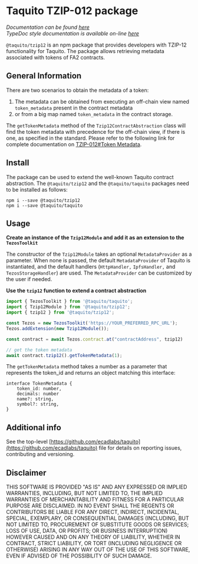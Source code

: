 # Taquito TZIP-012 package
*Documentation can be found [here](https://tezostaquito.io/docs/tzip12)*  
*TypeDoc style documentation is available on-line [here](https://tezostaquito.io/typedoc/modules/_taquito_tzip12.html)*

`@taquito/tzip12` is an npm package that provides developers with TZIP-12 functionality for Taquito. The package allows retrieving metadata associated with tokens of FA2 contracts.

## General Information

There are two scenarios to obtain the metadata of a token:
1. The metadata can be obtained from executing an off-chain view named `token_metadata` present in the contract metadata
2. or from a big map named `token_metadata` in the contract storage. 

The `getTokenMetadata` method of the `Tzip12ContractAbstraction` class will find the token metadata with precedence for the off-chain view, if there is one, as specified in the standard. Please refer to the following link for complete documentation on [TZIP-012#Token Metadata](https://gitlab.com/tezos/tzip/-/blob/master/proposals/tzip-12/tzip-12.md#token-metadata).

## Install

The package can be used to extend the well-known Taquito contract abstraction. The `@taquito/tzip12` and the `@taquito/taquito` packages need to be installed as follows:
```
npm i --save @taquito/tzip12
npm i --save @taquito/taquito
```

## Usage

**Create an instance of the `Tzip12Module` and add it as an extension to the `TezosToolkit`**

The constructor of the `Tzip12Module` takes an optional `MetadataProvider` as a parameter. When none is passed, the default `MetadataProvider` of Taquito is instantiated, and the default handlers (`HttpHandler,` `IpfsHandler,` and `TezosStorageHandler`) are used. The `MetadataProvider` can be customized by the user if needed.

**Use the `tzip12` function to extend a contract abstraction**

```ts
import { TezosToolkit } from '@taquito/taquito';
import { Tzip12Module } from '@taquito/tzip12';
import { tzip12 } from '@taquito/tzip12';

const Tezos = new TezosToolkit('https://YOUR_PREFERRED_RPC_URL');
Tezos.addExtension(new Tzip12Module());

const contract = await Tezos.contract.at("contractAddress", tzip12)

// get the token metadata
await contract.tzip12().getTokenMetadata(1);
```

The `getTokenMetadata` method takes a number as a parameter that represents the token_id and returns an object matching this interface:
```
interface TokenMetadata {
    token_id: number,
    decimals: number
    name?: string,
    symbol?: string,
}
```

## Additional info

See the top-level [https://github.com/ecadlabs/taquito](https://github.com/ecadlabs/taquito) file for details on reporting issues, contributing and versioning.

## Disclaimer

THIS SOFTWARE IS PROVIDED "AS IS" AND ANY EXPRESSED OR IMPLIED WARRANTIES, INCLUDING, BUT NOT LIMITED TO, THE IMPLIED WARRANTIES OF MERCHANTABILITY AND FITNESS FOR A PARTICULAR PURPOSE ARE DISCLAIMED. IN NO EVENT SHALL THE REGENTS OR CONTRIBUTORS BE LIABLE FOR ANY DIRECT, INDIRECT, INCIDENTAL, SPECIAL, EXEMPLARY, OR CONSEQUENTIAL DAMAGES (INCLUDING, BUT NOT LIMITED TO, PROCUREMENT OF SUBSTITUTE GOODS OR SERVICES; LOSS OF USE, DATA, OR PROFITS; OR BUSINESS INTERRUPTION) HOWEVER CAUSED AND ON ANY THEORY OF LIABILITY, WHETHER IN CONTRACT, STRICT LIABILITY, OR TORT (INCLUDING NEGLIGENCE OR OTHERWISE) ARISING IN ANY WAY OUT OF THE USE OF THIS SOFTWARE, EVEN IF ADVISED OF THE POSSIBILITY OF SUCH DAMAGE.